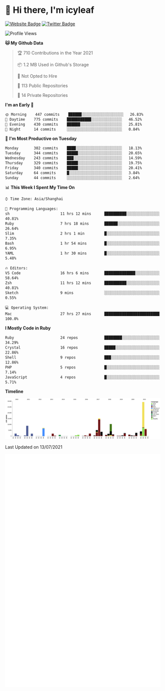 # 👋 Hi there, I'm icyleaf

[![Website Badge](https://img.shields.io/badge/-icyleaf.com-444444?style=flat&logo=Google-Chrome&logoColor=f2f2f2&link=https://icyleaf.com)](https://icyleaf.com)
[![Twitter Badge](https://img.shields.io/badge/-@icyleaf-1da1f2?style=flat&labelColor=1ca0f1&logo=twitter&logoColor=white&link=https://twitter.com/icyleaf)](https://twitter.com/icyleaf)

<!--START_SECTION:waka-->
![Profile Views](http://img.shields.io/badge/Profile%20Views-1-blue)

**🐱 My Github Data** 

> 🏆 710 Contributions in the Year 2021
 > 
> 📦 1.2 MB Used in Github's Storage 
 > 
> 🚫 Not Opted to Hire
 > 
> 📜 113 Public Repositories 
 > 
> 🔑 14 Private Repositories  
 > 
**I'm an Early 🐤** 

```text
🌞 Morning    447 commits    ██████░░░░░░░░░░░░░░░░░░░   26.83% 
🌆 Daytime    775 commits    ███████████░░░░░░░░░░░░░░   46.52% 
🌃 Evening    430 commits    ██████░░░░░░░░░░░░░░░░░░░   25.81% 
🌙 Night      14 commits     ░░░░░░░░░░░░░░░░░░░░░░░░░   0.84%

```
📅 **I'm Most Productive on Tuesday** 

```text
Monday       302 commits    ████░░░░░░░░░░░░░░░░░░░░░   18.13% 
Tuesday      344 commits    █████░░░░░░░░░░░░░░░░░░░░   20.65% 
Wednesday    243 commits    ███░░░░░░░░░░░░░░░░░░░░░░   14.59% 
Thursday     329 commits    █████░░░░░░░░░░░░░░░░░░░░   19.75% 
Friday       340 commits    █████░░░░░░░░░░░░░░░░░░░░   20.41% 
Saturday     64 commits     █░░░░░░░░░░░░░░░░░░░░░░░░   3.84% 
Sunday       44 commits     ░░░░░░░░░░░░░░░░░░░░░░░░░   2.64%

```


📊 **This Week I Spent My Time On** 

```text
⌚︎ Time Zone: Asia/Shanghai

💬 Programming Languages: 
sh                       11 hrs 12 mins      ██████████░░░░░░░░░░░░░░░   40.81% 
Ruby                     7 hrs 18 mins       ██████░░░░░░░░░░░░░░░░░░░   26.64% 
Slim                     2 hrs 1 min         █░░░░░░░░░░░░░░░░░░░░░░░░   7.35% 
Bash                     1 hr 54 mins        █░░░░░░░░░░░░░░░░░░░░░░░░   6.95% 
YAML                     1 hr 30 mins        █░░░░░░░░░░░░░░░░░░░░░░░░   5.48%

🔥 Editors: 
VS Code                  16 hrs 6 mins       ██████████████░░░░░░░░░░░   58.64% 
Zsh                      11 hrs 12 mins      ██████████░░░░░░░░░░░░░░░   40.81% 
Sketch                   9 mins              ░░░░░░░░░░░░░░░░░░░░░░░░░   0.55%

💻 Operating System: 
Mac                      27 hrs 27 mins      █████████████████████████   100.0%

```

**I Mostly Code in Ruby** 

```text
Ruby                     24 repos            ████████░░░░░░░░░░░░░░░░░   34.29% 
Crystal                  16 repos            █████░░░░░░░░░░░░░░░░░░░░   22.86% 
Shell                    9 repos             ███░░░░░░░░░░░░░░░░░░░░░░   12.86% 
PHP                      5 repos             █░░░░░░░░░░░░░░░░░░░░░░░░   7.14% 
JavaScript               4 repos             █░░░░░░░░░░░░░░░░░░░░░░░░   5.71%

```


**Timeline**

![Chart not found](https://raw.githubusercontent.com/icyleaf/icyleaf/main/charts/bar_graph.png) 


 Last Updated on 13/07/2021
<!--END_SECTION:waka-->

![Metrics](https://github.com/icyleaf/icyleaf/blob/main/github-metrics.svg)
